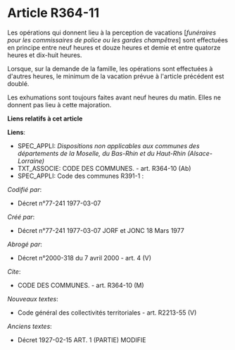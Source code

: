 # Article R364-11

Les opérations qui donnent lieu à la perception de vacations [*funéraires pour les commissaires de police ou les gardes
champêtres*] sont effectuées en principe entre neuf heures et douze heures et demie et entre quatorze heures et dix-huit
heures.

Lorsque, sur la demande de la famille, les opérations sont effectuées à d'autres heures, le minimum de la vacation prévue à
l'article précédent est doublé.

Les exhumations sont toujours faites avant neuf heures du matin. Elles ne donnent pas lieu à cette majoration.

**Liens relatifs à cet article**

**Liens**:

  - SPEC_APPLI: *Dispositions non applicables aux communes des départements de la Moselle, du Bas-Rhin et du Haut-Rhin (Alsace-Lorraine)*
  - TXT_ASSOCIE: CODE DES COMMUNES. - art. R364-10 (Ab)
  - SPEC_APPLI: Code des communes R391-1 :

_Codifié par_:

  - Décret n°77-241 1977-03-07

_Créé par_:

  - Décret n°77-241 1977-03-07 JORF et JONC 18 Mars 1977

_Abrogé par_:

  - Décret n°2000-318 du 7 avril 2000 - art. 4 (V)

_Cite_:

  - CODE DES COMMUNES. - art. R364-10 (M)

_Nouveaux textes_:

  - Code général des collectivités territoriales - art. R2213-55 (V)

_Anciens textes_:

  - Décret  1927-02-15 ART. 1 (PARTIE) MODIFIE
